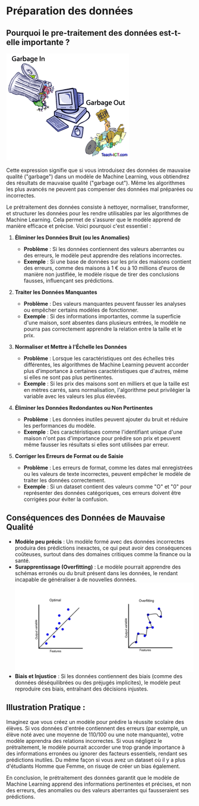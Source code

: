 # Préparation des données

## Pourquoi le pre-traitement des données est-t-elle importante ? 

![img.png](images/garbage_in_garbage_out.png)


Cette expression signifie que si vous introduisez des données de mauvaise qualité ("garbage") dans un modèle de Machine Learning, vous obtiendrez des résultats de mauvaise qualité ("garbage out"). Même les algorithmes les plus avancés ne peuvent pas compenser des données mal préparées ou incorrectes.

Le prétraitement des données consiste à nettoyer, normaliser, transformer, et structurer les données pour les rendre utilisables par les algorithmes de Machine Learning. Cela permet de s'assurer que le modèle apprend de manière efficace et précise. Voici pourquoi c'est essentiel :

1. **Éliminer les Données Bruit (ou les Anomalies)**
    - **Problème** : Si les données contiennent des valeurs aberrantes ou des erreurs, le modèle peut apprendre des relations incorrectes.
    - **Exemple** : Si une base de données sur les prix des maisons contient des erreurs, comme des maisons à 1 € ou à 10 millions d'euros de manière non justifiée, le modèle risque de tirer des conclusions fausses, influençant ses prédictions.

2. **Traiter les Données Manquantes**
    - **Problème** : Des valeurs manquantes peuvent fausser les analyses ou empêcher certains modèles de fonctionner.
    - **Exemple** : Si des informations importantes, comme la superficie d'une maison, sont absentes dans plusieurs entrées, le modèle ne pourra pas correctement apprendre la relation entre la taille et le prix.

3. **Normaliser et Mettre à l'Échelle les Données**
    - **Problème** : Lorsque les caractéristiques ont des échelles très différentes, les algorithmes de Machine Learning peuvent accorder plus d'importance à certaines caractéristiques que d'autres, même si elles ne sont pas plus pertinentes.
    - **Exemple** : Si les prix des maisons sont en milliers et que la taille est en mètres carrés, sans normalisation, l'algorithme peut privilégier la variable avec les valeurs les plus élevées.

4. **Éliminer les Données Redondantes ou Non Pertinentes**
    - **Problème** : Les données inutiles peuvent ajouter du bruit et réduire les performances du modèle.
    - **Exemple** : Des caractéristiques comme l'identifiant unique d'une maison n'ont pas d'importance pour prédire son prix et peuvent même fausser les résultats si elles sont utilisées par erreur.

5. **Corriger les Erreurs de Format ou de Saisie**
    - **Problème** : Les erreurs de format, comme les dates mal enregistrées ou les valeurs de texte incorrectes, peuvent empêcher le modèle de traiter les données correctement.
    - **Exemple** : Si un dataset contient des valeurs comme "O" et "0" pour représenter des données catégoriques, ces erreurs doivent être corrigées pour éviter la confusion.

## Conséquences des Données de Mauvaise Qualité

- **Modèle peu précis** : Un modèle formé avec des données incorrectes produira des prédictions inexactes, ce qui peut avoir des conséquences coûteuses, surtout dans des domaines critiques comme la finance ou la santé.
- **Surapprentissage (Overfitting)** : Le modèle pourrait apprendre des schémas erronés ou du bruit présent dans les données, le rendant incapable de généraliser à de nouvelles données.
    ![img.png](images/overfitting.png)
- **Biais et Injustice** : Si les données contiennent des biais (comme des données déséquilibrées ou des préjugés implicites), le modèle peut reproduire ces biais, entraînant des décisions injustes.

## Illustration Pratique :

Imaginez que vous créez un modèle pour prédire la réussite scolaire des élèves. Si vos données d'entrée contiennent des erreurs (par exemple, un élève noté avec une moyenne de 110/100 ou une note manquante), votre modèle apprendra des relations incorrectes. Si vous négligez le prétraitement, le modèle pourrait accorder une trop grande importance à des informations erronées ou ignorer des facteurs essentiels, rendant ses prédictions inutiles. Du même façon si vous avez un dataset où il y a plus d'étudiants Homme que Femme, on risuqe de créer un bias également. 

En conclusion, le prétraitement des données garantit que le modèle de Machine Learning apprend des informations pertinentes et précises, et non des erreurs, des anomalies ou des valeurs aberrantes qui fausseraient ses prédictions.

